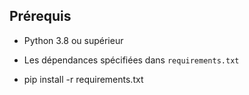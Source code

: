 ## Prérequis
- Python 3.8 ou supérieur
- Les dépendances spécifiées dans `requirements.txt`

- pip install -r requirements.txt
